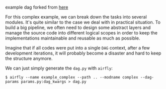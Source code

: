 example dag forked from [here](https://github.com/apache/airflow/blob/main/airflow/example_dags/example_complex.py)

For this complex example, we can break down the tasks into several modules. It's quite similar to the case we deal with in practical situation. To build a big pipeline, we often need to design some abstract layers and manage the source code into different logical scopes in order to keep the implementations maintainable and reusable as much as possible.

Imagine that if all codes were put into a single `DAG` context, after a few development iterations, it will probably become a disaster and hard to keep the structure anymore.

We can just simply generate the `dag.py` with `airfly`:
```
$ airfly --name example_complex --path .. --modname complex --dag-params params.py:dag_kwargs > dag.py
```
